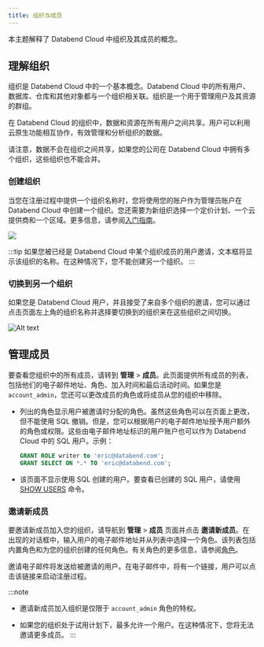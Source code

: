 ```yaml
---
title: 组织与成员
---
```


本主题解释了 Databend Cloud 中组织及其成员的概念。

## 理解组织

组织是 Databend Cloud 中的一个基本概念。Databend Cloud 中的所有用户、数据库、仓库和其他对象都与一个组织相关联。组织是一个用于管理用户及其资源的群组。

在 Databend Cloud 的组织中，数据和资源在所有用户之间共享。用户可以利用云原生功能相互协作，有效管理和分析组织的数据。

请注意，数据不会在组织之间共享，如果您的公司在 Databend Cloud 中拥有多个组织，这些组织也不能合并。

### 创建组织

当您在注册过程中提供一个组织名称时，您将使用您的账户作为管理员账户在 Databend Cloud 中创建一个组织。您还需要为新组织选择一个定价计划、一个云提供商和一个区域。更多信息，请参阅[入门指南](../00-new-account.md)。

![](@site/static/img/documents/getting-started/01.jpg)

:::tip
如果您被已经是 Databend Cloud 中某个组织成员的用户邀请，文本框将显示该组织的名称。在这种情况下，您不能创建另一个组织。
:::

### 切换到另一个组织

如果您是 Databend Cloud 用户，并且接受了来自多个组织的邀请，您可以通过点击页面左上角的组织名称并选择要切换到的组织来在这些组织之间切换。

![Alt text](@site/static/img/documents/overview/switch-org.gif)

## 管理成员

要查看您组织中的所有成员，请转到 **管理** > **成员**。此页面提供所有成员的列表，包括他们的电子邮件地址、角色、加入时间和最后活动时间。如果您是 `account_admin`，您还可以更改成员的角色或将成员从您的组织中移除。

- 列出的角色显示用户被邀请时分配的角色。虽然这些角色可以在页面上更改，但不能使用 SQL 撤销。但是，您可以根据用户的电子邮件地址授予用户额外的角色或权限。这些由电子邮件地址标识的用户账户也可以作为 Databend Cloud 中的 SQL 用户。示例：

    ```sql
    GRANT ROLE writer to 'eric@databend.com';
    GRANT SELECT ON *.* TO 'eric@databend.com';
    ```

- 该页面不显示使用 SQL 创建的用户。要查看已创建的 SQL 用户，请使用 [SHOW USERS](/sql/sql-commands/ddl/user/user-show-users) 命令。

### 邀请新成员

要邀请新成员加入您的组织，请导航到 **管理** > **成员** 页面并点击 **邀请新成员**。在出现的对话框中，输入用户的电子邮件地址并从列表中选择一个角色。该列表包括内置角色和为您的组织创建的任何角色。有关角色的更多信息，请参阅[角色](/guides/security/access-control/roles)。

邀请电子邮件将发送给被邀请的用户。在电子邮件中，将有一个链接，用户可以点击该链接来启动注册过程。

:::note
- 邀请新成员加入组织是仅限于 `account_admin` 角色的特权。

- 如果您的组织处于试用计划下，最多允许一个用户。在这种情况下，您将无法邀请更多成员。
:::